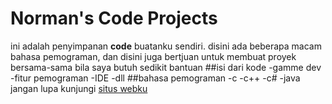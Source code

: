 # Norman's Code Projects
ini adalah penyimpanan **code** buatanku sendiri.
disini ada beberapa macam bahasa pemograman, dan disini juga bertjuan untuk membuat proyek bersama-sama bila saya butuh sedikit bantuan
##isi dari kode
-gamme dev
-fitur pemograman
-IDE
-dll
##bahasa pemograman
-c
-c++
-c#
-java
jangan lupa kunjungi [situs webku](https://norman-andrianyah.github.io/id-id "github web ae")